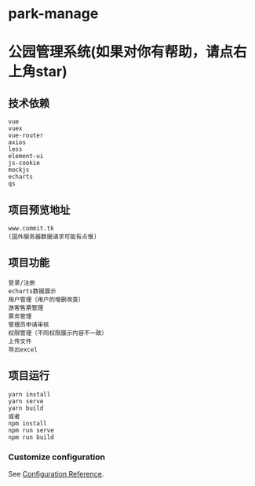 # park-manage
# 公园管理系统(如果对你有帮助，请点右上角star)

## 技术依赖
```
vue
vuex
vue-router 
axios
less
element-ui
js-cookie
mockjs
echarts
qs
```

## 项目预览地址
```
www.commit.tk
(国外服务器数据请求可能有点慢)
```

## 项目功能
```
登录/注册
echarts数据展示
用户管理（用户的增删改查）
游客售票管理
票务管理
管理员申请审核
权限管理（不同权限展示内容不一致）
上传文件
导出excel
```


## 项目运行
```
yarn install
yarn serve
yarn build
或者
npm install
npm run serve
npm run build
```

### Customize configuration
See [Configuration Reference](https://cli.vuejs.org/config/).
